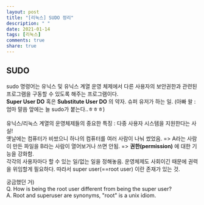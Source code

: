 ```yaml
---
layout: post
title: "[리눅스] SUDO 정리"
description: " "
date: 2021-01-14
tags: [리눅스]
comments: true
share: true
---
```


## SUDO
sudo 명령어는 유닉스 및 유닉스 계열 운영 체제에서 다른 사용자의 보안권한과 관련된 프로그램을 구동할 수 있도록 해주는 프로그램이다.<br>
**Super User DO** 혹은 **Substitute User DO** 의 약자. 슈퍼 유저가 하는 일. (아빠 왈 : 엄마 말씀 앞에는 늘 sudo가 붙는다..ㅎㅎㅎ)<br><br>
유닉스/리눅스 계열의 운영체제들의 중요한 특징 : 다중 사용자 시스템을 지원한다는 사실!<br>
옛날에는 컴퓨터가 비쌌으니 하나의 컴퓨터를 여러 사람이 나눠 썼었음. => 
A라는 사람이 만든 파일을 B라는 사람이 열어보거나 쓰면 안됨. =>
**권한(permission)** 에 대한 기능을 강화함. <br>
각각의 사용자마다 할 수 있는 일/없는 일을 정해놓음.
운영체제도 사회이긴 때문에 권력을 위임할게 필요하다.
따라서 super user(==root user) 이란 존재가 있는 것.

궁금했던 거)<br>
Q. How is being the root user different from being the super user? <br>
A. Root and superuser are synonyms, "root" is a unix idiom.
